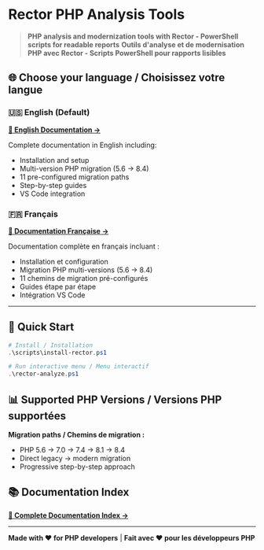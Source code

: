 # Rector PHP Analysis Tools

> **PHP analysis and modernization tools with Rector - PowerShell scripts for readable reports**
> **Outils d'analyse et de modernisation PHP avec Rector - Scripts PowerShell pour rapports lisibles**

## 🌐 Choose your language / Choisissez votre langue

### 🇺🇸 **English (Default)**
**[📖 English Documentation →](README-EN.md)**

Complete documentation in English including:
- Installation and setup
- Multi-version PHP migration (5.6 → 8.4)
- 11 pre-configured migration paths
- Step-by-step guides
- VS Code integration

### 🇫🇷 **Français**
**[📖 Documentation Française →](README-FR.md)**

Documentation complète en français incluant :
- Installation et configuration
- Migration PHP multi-versions (5.6 → 8.4)
- 11 chemins de migration pré-configurés
- Guides étape par étape
- Intégration VS Code

---

## 🚀 Quick Start

```powershell
# Install / Installation
.\scripts\install-rector.ps1

# Run interactive menu / Menu interactif
.\rector-analyze.ps1
```

## 📊 Supported PHP Versions / Versions PHP supportées

**Migration paths / Chemins de migration :**
- PHP 5.6 → 7.0 → 7.4 → 8.1 → 8.4
- Direct legacy → modern migration
- Progressive step-by-step approach

## 📚 Documentation Index

**[📖 Complete Documentation Index →](docs/INDEX.md)**

---

**Made with ❤️ for PHP developers** | **Fait avec ❤️ pour les développeurs PHP**
